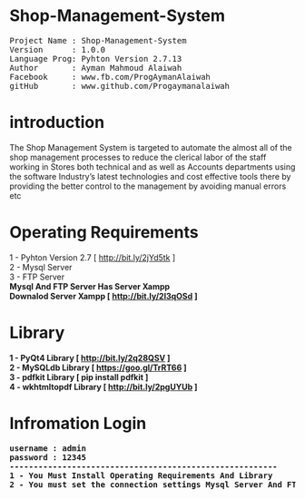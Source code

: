 # Shop-Management-System
<pre>
Project Name : Shop-Management-System
Version      : 1.0.0
Language Prog: Pyhton Version 2.7.13
Author       : Ayman Mahmoud Alaiwah
Facebook     : www.fb.com/ProgAymanAlaiwah
gitHub       : www.github.com/Progaymanalaiwah
</pre>

# introduction 

The Shop Management System is targeted to automate the almost all of the shop management 
processes to reduce the clerical labor of the staff working in Stores both technical and
as well as Accounts departments using the software Industry’s latest technologies and cost 
effective tools there by providing the better control to the management by avoiding manual errors etc


# Operating Requirements

1 - Pyhton Version 2.7    [ http://bit.ly/2jYd5tk ] <br>
2 - Mysql Server <br>
3 - FTP Server <br>
<strong>
Mysql And FTP Server  Has Server Xampp<br>
Downalod Server Xampp [ http://bit.ly/2l3qOSd ] <br>
<strong>

# Library
1 - PyQt4 Library       [ http://bit.ly/2q28QSV ]<br>
2 - MySQLdb Library     [ https://goo.gl/TrRT66 ]<br>
3 - pdfkit Library      [ pip install pdfkit    ]<br>
4 - wkhtmltopdf Library [ http://bit.ly/2pgUYUb ]<br>

# Infromation Login
<pre>
username : admin
password : 12345
--------------------------------------------------------
1 - You Must Install Operating Requirements And Library
2 - You must set the connection settings Mysql Server And FTP Server
</pre>
